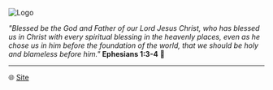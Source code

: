 ![Logo](https://avatars.githubusercontent.com/u/67756725?s=200&v=4)

_"Blessed be the God and Father of our Lord Jesus Christ, who has blessed us in Christ with every spiritual blessing in the heavenly places, even as he chose us in him before the foundation of the world, that we should be holy and blameless before him."_ **Ephesians 1:3-4** 🙏

---

🌐 [Site](https://www.tabella.app)
